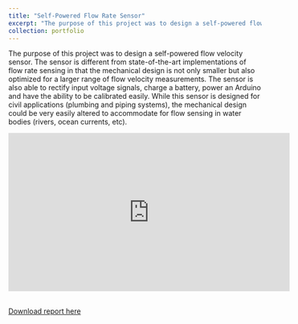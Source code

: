 ```yaml
---
title: "Self-Powered Flow Rate Sensor"
excerpt: "The purpose of this project was to design a self-powered flow velocity sensor. The sensor is different from state-of-the-art implementations of flow rate sensing in that the mechanical design is not only smaller but also optimized for a larger range of flow velocity measurements. The sensor is also able to rectify input voltage signals, charge a battery, power an Arduino and have the ability to be calibrated easily. While this sensor is designed for civil applications (plumbing and piping systems), the mechanical design could be very easily altered to accommodate for flow sensing in water bodies (rivers, ocean currents, etc). <br/><br/><img src='/images/flow_sensor.jpg' style='max-width:400px;'>"
collection: portfolio
---
```

The purpose of this project was to design a self-powered flow velocity sensor. The sensor is different from state-of-the-art implementations of flow rate sensing in that the mechanical design is not only smaller but also optimized for a larger range of flow velocity measurements. The sensor is also able to rectify input voltage signals, charge a battery, power an Arduino and have the ability to be calibrated easily. While this sensor is designed for civil applications (plumbing and piping systems), the mechanical design could be very easily altered to accommodate for flow sensing in water bodies (rivers, ocean currents, etc).

<div style="text-align: center">
     <iframe width="560" height="315" src="https://www.youtube.com/embed/R9OMfRjJs0k" frameborder="0" allow="accelerometer; autoplay; encrypted-media; gyroscope; picture-in-picture" allowfullscreen></iframe>
</div>

<br/>

[Download report here](https://vikramramanathan.com/files/Self_Powered_Flow_Rate_Sensor.pdf)